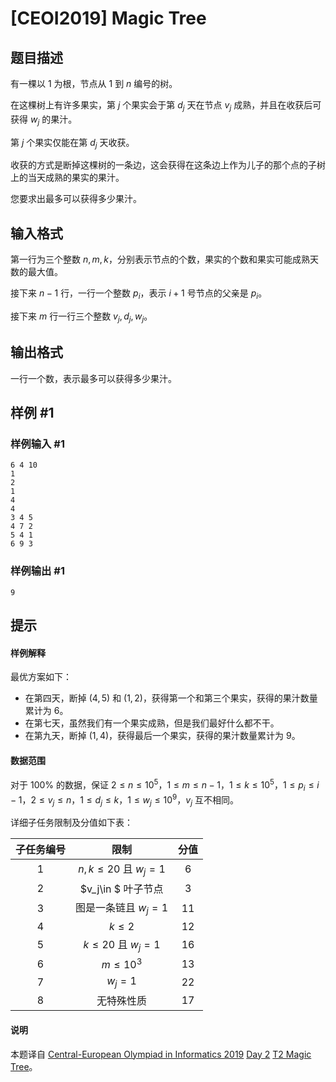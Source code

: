 # [CEOI2019] Magic Tree

## 题目描述

有一棵以 $1$ 为根，节点从 $1$ 到 $n$ 编号的树。

在这棵树上有许多果实，第 $j$ 个果实会于第 $d_j$ 天在节点 $v_j$ 成熟，并且在收获后可获得 $w_j$ 的果汁。

第 $j$ 个果实仅能在第 $d_j$ 天收获。

收获的方式是断掉这棵树的一条边，这会获得在这条边上作为儿子的那个点的子树上的当天成熟的果实的果汁。

您要求出最多可以获得多少果汁。

## 输入格式

第一行为三个整数 $n,m,k$，分别表示节点的个数，果实的个数和果实可能成熟天数的最大值。

接下来 $n-1$ 行，一行一个整数 $p_i$，表示 $i+1$ 号节点的父亲是 $p_i$。

接下来 $m$ 行一行三个整数 $v_j,d_j,w_j$。

## 输出格式

一行一个数，表示最多可以获得多少果汁。

## 样例 #1

### 样例输入 #1
```
6 4 10
1
2
1
4
4
3 4 5
4 7 2
5 4 1
6 9 3
```

### 样例输出 #1

```
9
```

## 提示

#### 样例解释
最优方案如下：
- 在第四天，断掉 $(4,5)$ 和 $(1,2)$，获得第一个和第三个果实，获得的果汁数量累计为 $6$。
- 在第七天，虽然我们有一个果实成熟，但是我们最好什么都不干。
- 在第九天，断掉 $(1,4)$，获得最后一个果实，获得的果汁数量累计为 $9$。
#### 数据范围
对于 $100\%$ 的数据，保证 $2\le n\le 10^5$，$1\le m\le n-1$，$1\le k\le 10^5$，$1\le p_i\le i-1$，$2\le v_j\le n$，$1\le d_j\le k$，$1\le w_j\le 10^9$，$v_j$ 互不相同。

详细子任务限制及分值如下表：

| 子任务编号 | 限制 | 分值 |
| :-: |:-:|:-:|
| 1 | $n,k\le 20$ 且 $w_j=1$ | $6$ | 
| 2 | $v_j\in $ 叶子节点 | $3$ | 
| 3 | 图是一条链且 $w_j=1$ | $11$ | 
| 4 | $k\le 2$ | $12$ | 
| 5 | $k\le 20$ 且 $w_j=1$ | $16$ | 
| 6 | $m\le 10^3$ | $13$ | 
| 7 | $w_j=1$ | $22$ | 
| 8 | 无特殊性质 | $17$ | 
#### 说明
本题译自 [Central-European Olympiad in Informatics 2019](https://ceoi.sk/) [Day 2](https://ceoi.sk/tasks/) [T2 Magic Tree](https://ceoi.sk/static/statements/magictree-ENG.pdf)。

